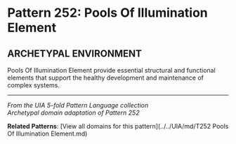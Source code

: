 # Pattern 252: Pools Of Illumination Element

## ARCHETYPAL ENVIRONMENT

Pools Of Illumination Element provide essential structural and functional elements that support the healthy development and maintenance of complex systems.

---

*From the UIA 5-fold Pattern Language collection*  
*Archetypal domain adaptation of Pattern 252*

**Related Patterns**: [View all domains for this pattern](../../UIA/md/T252 Pools Of Illumination Element.md)